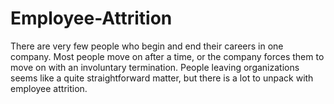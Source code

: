 # Employee-Attrition
There are very few people who begin and end their careers in one company. Most people move on after a time, or the company forces them to move on with an involuntary termination. People leaving organizations seems like a quite straightforward matter, but there is a lot to unpack with employee attrition.

